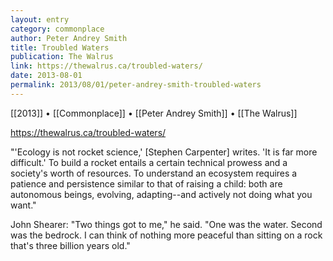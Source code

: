 ```yaml
---
layout: entry
category: commonplace
author: Peter Andrey Smith
title: Troubled Waters
publication: The Walrus
link: https://thewalrus.ca/troubled-waters/
date: 2013-08-01
permalink: 2013/08/01/peter-andrey-smith-troubled-waters
---
```


[[2013]] • [[Commonplace]] • [[Peter Andrey Smith]] • [[The Walrus]]

https://thewalrus.ca/troubled-waters/

"'Ecology is not rocket science,' [Stephen Carpenter] writes. 'It is far more difficult.' To build a rocket entails a certain technical prowess and a society's worth of resources. To understand an ecosystem requires a patience and persistence similar to that of raising a child: both are autonomous beings, evolving, adapting--and actively not doing what you want." 

John Shearer: "Two things got to me," he said. "One was the water. Second was the bedrock. I can think of nothing more peaceful than sitting on a rock that's three billion years old."